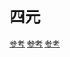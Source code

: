 # 四元
[参考](https://krasjet.github.io/quaternion/quaternion.pdf)
[参考](https://www.shuxuele.com/algebra/eulers-formula.html)
[参考](https://www.shuxuele.com/algebra/trigonometric-identities.html)



